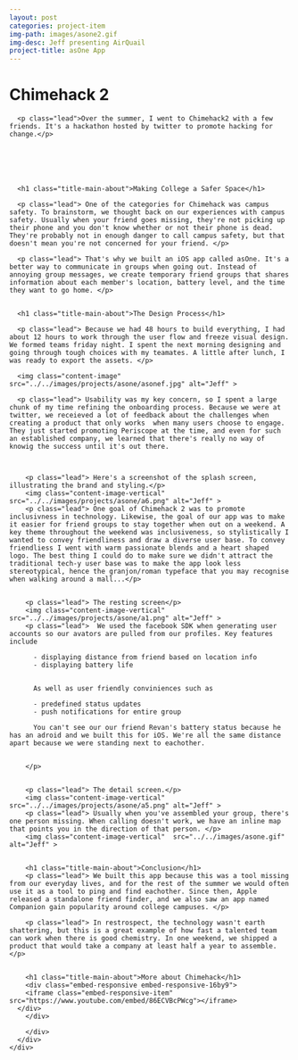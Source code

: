 ```yaml
---
layout: post
categories: project-item
img-path: images/asone2.gif
img-desc: Jeff presenting AirQuail
project-title: asOne App
---
```


<div class="container">
  <div class="description"> 
    <div class="row text-left">
<div class="col-sm-10 col-sm-offset-1">
      <h1 class="title-main-about">Chimehack 2</h1>

      <p class="lead">Over the summer, I went to Chimehack2 with a few friends. It's a hackathon hosted by twitter to promote hacking for change.</p>

      




      <h1 class="title-main-about">Making College a Safer Space</h1>

      <p class="lead"> One of the categories for Chimehack was campus safety. To brainstorm, we thought back on our experiences with campus safety. Usually when your friend goes missing, they're not picking up their phone and you don't know whether or not their phone is dead. They're probably not in enough danger to call campus safety, but that doesn't mean you're not concerned for your friend. </p>

      <p class="lead"> That's why we built an iOS app called asOne. It's a better way to communicate in groups when going out. Instead of annoying group messages, we create temporary friend groups that shares information about each member's location, battery level, and the time they want to go home. </p>


      <h1 class="title-main-about">The Design Process</h1>   

      <p class="lead"> Because we had 48 hours to build everything, I had about 12 hours to work through the user flow and freeze visual design. We formed teams friday night. I spent the next morning designing and going through tough choices with my teamates. A little after lunch, I was ready to export the assets. </p>

      <img class="content-image"  src="../../images/projects/asone/asonef.jpg" alt="Jeff" >

      <p class="lead"> Usability was my key concern, so I spent a large chunk of my time refining the onboarding process. Because we were at twitter, we receieved a lot of feedback about the challenges when creating a product that only works  when many users choose to engage. They just started promoting Periscope at the time, and even for such an established company, we learned that there's really no way of knowig the success until it's out there.



        <p class="lead"> Here's a screenshot of the splash screen, illustrating the brand and styling.</p>
        <img class="content-image-vertical"  src="../../images/projects/asone/a6.png" alt="Jeff" >
        <p class="lead"> One goal of Chimehack 2 was to promote inclusivness in technology. Likewise, the goal of our app was to make it easier for friend groups to stay together when out on a weekend. A key theme throughout the weekend was inclusiveness, so stylistically I wanted to convey friendliness and draw a diverse user base. To convey friendliess I went with warm passionate blends and a heart shaped logo. The best thing I could do to make sure we didn't attract the traditional tech-y user base was to make the app look less stereotypical, hence the granjon/roman typeface that you may recognise when walking around a mall...</p>   


        <p class="lead"> The resting screen</p>
        <img class="content-image-vertical"  src="../../images/projects/asone/a1.png" alt="Jeff" >
        <p class="lead">  We used the facebook SDK when generating user accounts so our avators are pulled from our profiles. Key features include

          - displaying distance from friend based on location info
          - displaying battery life


          As well as user friendly conviniences such as

          - predefined status updates 
          - push notifications for entire group

          You can't see our our friend Revan's battery status because he has an adroid and we built this for iOS. We're all the same distance apart because we were standing next to eachother.


        </p>   


        <p class="lead"> The detail screen.</p>
        <img class="content-image-vertical"  src="../../images/projects/asone/a5.png" alt="Jeff" >
        <p class="lead"> Usually when you've assembled your group, there's one person missing. When calling doesn't work, we have an inline map that points you in the direction of that person. </p>
        <img class="content-image-vertical"  src="../../images/asone.gif" alt="Jeff" >   


        <h1 class="title-main-about">Conclusion</h1>
        <p class="lead"> We built this app because this was a tool missing from our everyday lives, and for the rest of the summer we would often use it as a tool to ping and find eachother. Since then, Apple released a standalone friend finder, and we also saw an app named Companion gain popularity around college campuses. </p>

        <p class="lead"> In restrospect, the technology wasn't earth shattering, but this is a great example of how fast a talented team can work when there is good chemistry. In one weekend, we shipped a product that would take a company at least half a year to assemble.</p>

        
        <h1 class="title-main-about">More about Chimehack</h1>
        <div class="embed-responsive embed-responsive-16by9">
        <iframe class="embed-responsive-item" src="https://www.youtube.com/embed/86ECVBcPWcg"></iframe>
      </div>
        </div>

        </div>
      </div>
    </div>